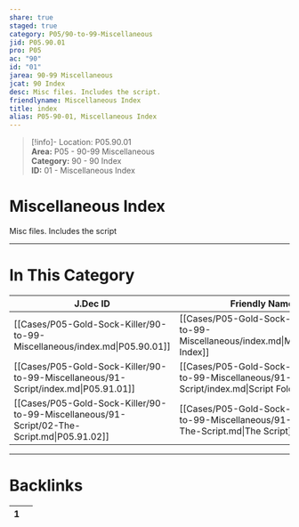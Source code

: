 ```yaml
---  
share: true  
staged: true  
category: P05/90-to-99-Miscellaneous  
jid: P05.90.01  
pro: P05  
ac: "90"  
id: "01"  
jarea: 90-99 Miscellaneous  
jcat: 90 Index  
desc: Misc files. Includes the script.  
friendlyname: Miscellaneous Index  
title: index  
alias: P05-90-01, Miscellaneous Index  
---  
```

  
>[!info]- Location: P05.90.01  
>**Area:** P05 - 90-99 Miscellaneous  
>**Category:** 90 - 90 Index  
>**ID:** 01 - Miscellaneous Index  
  
# Miscellaneous Index  
  
Misc files. Includes the script  
  
  
  
---  
# In This Category  
  
| J.Dec ID                                                                                    | Friendly Name                                                                                 | Description                       |  
| ------------------------------------------------------------------------------------------- | --------------------------------------------------------------------------------------------- | --------------------------------- |  
| [[Cases/P05-Gold-Sock-Killer/90-to-99-Miscellaneous/index.md\|P05.90.01]]                   | [[Cases/P05-Gold-Sock-Killer/90-to-99-Miscellaneous/index.md\|Miscellaneous Index]]           | Misc files. Includes the script.  |  
| [[Cases/P05-Gold-Sock-Killer/90-to-99-Miscellaneous/91-Script/index.md\|P05.91.01]]         | [[Cases/P05-Gold-Sock-Killer/90-to-99-Miscellaneous/91-Script/index.md\|Script Folder Index]] | This folder contains the script.  |  
| [[Cases/P05-Gold-Sock-Killer/90-to-99-Miscellaneous/91-Script/02-The-Script.md\|P05.91.02]] | [[Cases/P05-Gold-Sock-Killer/90-to-99-Miscellaneous/91-Script/02-The-Script.md\|The Script]]  | This is the script for this case. |  
  
  
---  
# Backlinks  
<div><table class="dataview table-view-table"><thead class="table-view-thead"><tr class="table-view-tr-header"><th class="table-view-th"><span></span><span class="dataview small-text">1</span></th><th class="table-view-th"><span></span></th></tr></thead><tbody class="table-view-tbody"></tbody></table></div>